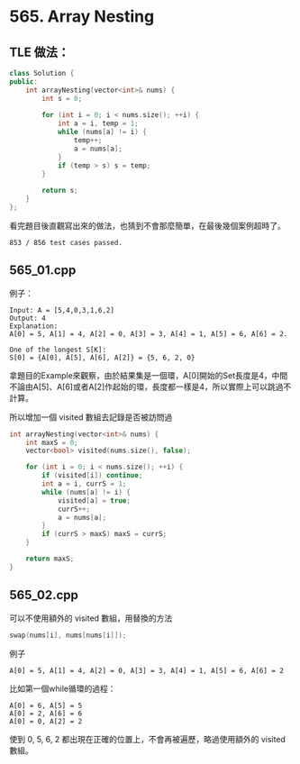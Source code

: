 # 565. Array Nesting

## TLE 做法：

```cpp
class Solution {
public:
    int arrayNesting(vector<int>& nums) {
        int s = 0;
        
        for (int i = 0; i < nums.size(); ++i) {
            int a = i, temp = 1;
            while (nums[a] != i) {
                temp++;
                a = nums[a];
            }
            if (temp > s) s = temp;
        }
        
        return s;
    }
};

```
看完題目後直觀寫出來的做法，也猜到不會那麼簡單，在最後幾個案例超時了。
```
853 / 856 test cases passed.
```

## 565_01.cpp
例子：
```
Input: A = [5,4,0,3,1,6,2]
Output: 4
Explanation: 
A[0] = 5, A[1] = 4, A[2] = 0, A[3] = 3, A[4] = 1, A[5] = 6, A[6] = 2.

One of the longest S[K]:
S[0] = {A[0], A[5], A[6], A[2]} = {5, 6, 2, 0}
```
拿題目的Example來觀察，由於結果集是一個環，A[0]開始的Set長度是4，中間不論由A[5]、A[6]或者A[2]作起始的環，長度都一樣是4，所以實際上可以跳過不計算。

所以增加一個 visited 數組去記錄是否被訪問過
```cpp
int arrayNesting(vector<int>& nums) {
    int maxS = 0;
    vector<bool> visited(nums.size(), false);

    for (int i = 0; i < nums.size(); ++i) {
        if (visited[i]) continue;
        int a = i, currS = 1;
        while (nums[a] != i) {
            visited[a] = true;
            currS++;
            a = nums[a];
        }
        if (currS > maxS) maxS = currS;
    }

    return maxS;
}
```

## 565_02.cpp
可以不使用額外的 visited 數組，用替換的方法
```cpp
swap(nums[i], nums[nums[i]]);
```

例子
```
A[0] = 5, A[1] = 4, A[2] = 0, A[3] = 3, A[4] = 1, A[5] = 6, A[6] = 2
```
比如第一個while循環的過程：
```
A[0] = 6, A[5] = 5
A[0] = 2, A[6] = 6
A[0] = 0, A[2] = 2
```
使到 0, 5, 6, 2 都出現在正確的位置上，不會再被遍歷，略過使用額外的 visited 數組。
